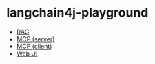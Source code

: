 # langchain4j-playground

- [RAG](./langchain4j-playground-rag/README.md)
- [MCP (server)](./langchain4j-playground-mcp-server/README.md)
- [MCP (client)](./langchain4j-playground-mcp-client/README.md)
- [Web UI](./langchain4j-playground-web/README.md)
